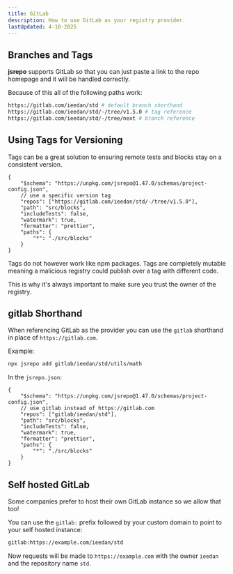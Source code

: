 ```yaml
---
title: GitLab
description: How to use GitLab as your registry provider.
lastUpdated: 4-10-2025
---
```


## Branches and Tags

**jsrepo** supports GitLab so that you can just paste a link to the repo homepage and it will be handled correctly.

Because of this all of the following paths work:

```sh
https://gitlab.com/ieedan/std # default branch shorthand
https://gitlab.com/ieedan/std/-/tree/v1.5.0 # tag reference
https://gitlab.com/ieedan/std/-/tree/next # branch reference
```

## Using Tags for Versioning

Tags can be a great solution to ensuring remote tests and blocks stay on a consistent version.

```jsonc showLineNumbers
{
	"$schema": "https://unpkg.com/jsrepo@1.47.0/schemas/project-config.json",
	// use a specific version tag
	"repos": ["https://gitlab.com/ieedan/std/-/tree/v1.5.0"],
	"path": "src/blocks",
	"includeTests": false,
	"watermark": true,
	"formatter": "prettier",
	"paths": {
		"*": "./src/blocks"
	}
}
```

Tags do not however work like npm packages. Tags are completely mutable meaning a malicious registry could publish over a tag with different code.

This is why it's always important to make sure you trust the owner of the registry.

## gitlab Shorthand

When referencing GitLab as the provider you can use the `gitlab` shorthand in place of `https://gitlab.com`.

Example:

```sh
npx jsrepo add gitlab/ieedan/std/utils/math
```

In the `jsrepo.json`:

```jsonc showLineNumbers
{
	"$schema": "https://unpkg.com/jsrepo@1.47.0/schemas/project-config.json",
	// use gitlab instead of https://gitlab.com
	"repos": ["gitlab/ieedan/std"],
	"path": "src/blocks",
	"includeTests": false,
	"watermark": true,
	"formatter": "prettier",
	"paths": {
		"*": "./src/blocks"
	}
}
```

## Self hosted GitLab

Some companies prefer to host their own GitLab instance so we allow that too!

You can use the `gitlab:` prefix followed by your custom domain to point to your self hosted instance:

```sh
gitlab:https://example.com/ieedan/std
```

Now requests will be made to `https://example.com` with the owner `ieedan` and the repository name `std`.
